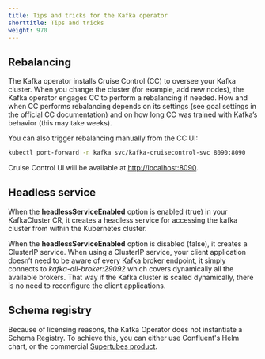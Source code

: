 ```yaml
---
title: Tips and tricks for the Kafka operator
shorttitle: Tips and tricks
weight: 970
---
```


## Rebalancing

The Kafka operator installs Cruise Control (CC) to oversee your Kafka cluster. When you change the cluster (for example, add new nodes), the  Kafka operator engages CC to perform a rebalancing if needed. How and when CC performs rebalancing depends on its settings (see goal settings in the official CC documentation) and on how long CC was trained with Kafka’s behavior (this may take weeks).

You can also trigger rebalancing manually from the CC UI:

```bash
kubectl port-forward -n kafka svc/kafka-cruisecontrol-svc 8090:8090
```

Cruise Control UI will be available at [http://localhost:8090](http://localhost:8090).

## Headless service

When the **headlessServiceEnabled** option is enabled (true) in your KafkaCluster CR, it creates a headless service for accessing the kafka cluster from within the Kubernetes cluster.

When the **headlessServiceEnabled** option is disabled (false), it creates a ClusterIP service. When using a ClusterIP service, your client application doesn’t need to be aware of every Kafka broker endpoint, it simply connects to *kafka-all-broker:29092* which covers dynamically all the available brokers. That way if the Kafka cluster is scaled dynamically, there is no need to reconfigure the client applications.

## Schema registry

Because of licensing reasons, the Kafka Operator does not instantiate a Schema Registry. To achieve this, you can either use Confluent's Helm chart, or the commercial [Supertubes product](/docs/supertubes/kafka-schema-registry/).
